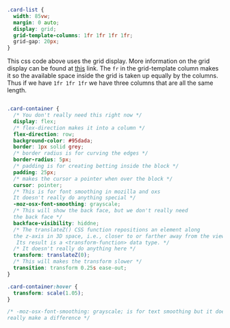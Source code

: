 


```css
.card-list {
  width: 85vw;
  margin: 0 auto;
  display: grid;
  grid-template-columns: 1fr 1fr 1fr 1fr;
  grid-gap: 20px;
}
```

This css code above uses the grid display. More information on the grid display can be found at [this](https://developer.mozilla.org/en-US/docs/Web/CSS/CSS_Grid_Layout/Basic_Concepts_of_Grid_Layout) link. The `fr` in the grid-template column makes it so the available space inside the grid is taken up equally by the columns. Thus if we have `1fr 1fr 1fr` we have three columns that are all the same length. 


```css

.card-container {
  /* You don't really need this right now */
  display: flex;
  /* flex-direction makes it into a column */
  flex-direction: row;
  background-color: #95dada;
  border: 1px solid grey;
  /* border radius is for curving the edges */
  border-radius: 5px;
  /* padding is for creating betting inside the block */
  padding: 25px;
  /* makes the cursor a pointer when over the block */
  cursor: pointer;
  /* This is for font smoothing in mozilla and oxs
  It doesn't really do anything special */
  -moz-osx-font-smoothing: grayscale;
  /* This will show the back face, but we don't really need 
  the back face */
  backface-visibility: hiddne;
  /* The translateZ() CSS function repositions an element along 
  the z-axis in 3D space, i.e., closer to or farther away from the viewer.
   Its result is a <transform-function> data type. */
  /* It doesn't really do anything here */
  transform: translateZ(0);
  /* This will makes the transform slower */
  transition: transform 0.25s ease-out;
}

.card-container:hover {
  transform: scale(1.05);
}

/* -moz-osx-font-smoothing: grayscale; is for text smoothing but it doesn't
really make a difference */


```





